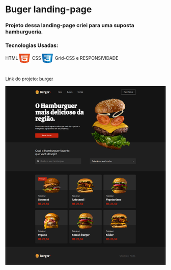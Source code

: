 # Buger landing-page

### Projeto dessa landing-page criei para uma suposta hamburgueria.

### Tecnologias Usadas:

<div>
  HTML<img align="center" alt="Paulo-HTML" height="30" width="40" src="https://raw.githubusercontent.com/devicons/devicon/master/icons/html5/html5-original.svg" alt="Paulo-HTML" />
  CSS<img align="center" alt="Paulo-CSS" height="30" width="40" src="https://raw.githubusercontent.com/devicons/devicon/master/icons/css3/css3-original.svg" alt="Paulo-CSS" />
  Grid-CSS e RESPONSIVIDADE
</div>

#

Link do projeto: <a href="https://paulogilvan.github.io/burger-html-css/">burger</a>

<img src="https://github.com/paulogilvan/burger-html-css/blob/master/assets/layout.png?raw=true" />
